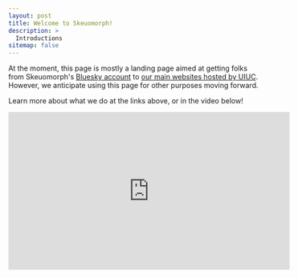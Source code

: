 ```yaml
---
layout: post
title: Welcome to Skeuomorph!
description: >
  Introductions
sitemap: false
---
```


At the moment, this page is mostly a landing page aimed at getting folks from Skeuomorph's [Bluesky account](https://bsky.app/profile/skeuomorphpress.org) to [our main websites hosted by UIUC](https://skeuomorph.ischool.illinois.edu). However, we anticipate using this page for other purposes moving forward. 

Learn more about what we do at the links above, or in the video below!

<iframe width="560" height="315" src="https://www.youtube.com/embed/5MJG4_q7vcc?si=PldOn9_BkMlEOacS" title="YouTube video player" frameborder="0" allow="accelerometer; autoplay; clipboard-write; encrypted-media; gyroscope; picture-in-picture; web-share" referrerpolicy="strict-origin-when-cross-origin" allowfullscreen></iframe>